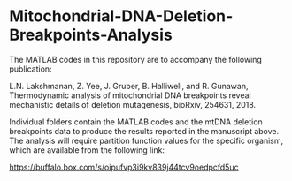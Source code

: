 # Mitochondrial-DNA-Deletion-Breakpoints-Analysis

The MATLAB codes in this repository are to accompany the following publication:

L.N. Lakshmanan, Z. Yee, J. Gruber, B. Halliwell, and R. Gunawan, Thermodynamic analysis of mitochondrial DNA breakpoints reveal mechanistic details of deletion mutagenesis, bioRxiv, 254631, 2018. 

Individual folders contain the MATLAB codes and the mtDNA deletion breakpoints data to produce the results reported in the manuscript above. 
The analysis will require partition function values for the specific organism, which are available from the following link:

https://buffalo.box.com/s/oipufvp3i9kv839j44tcv9oedpcfd5uc


